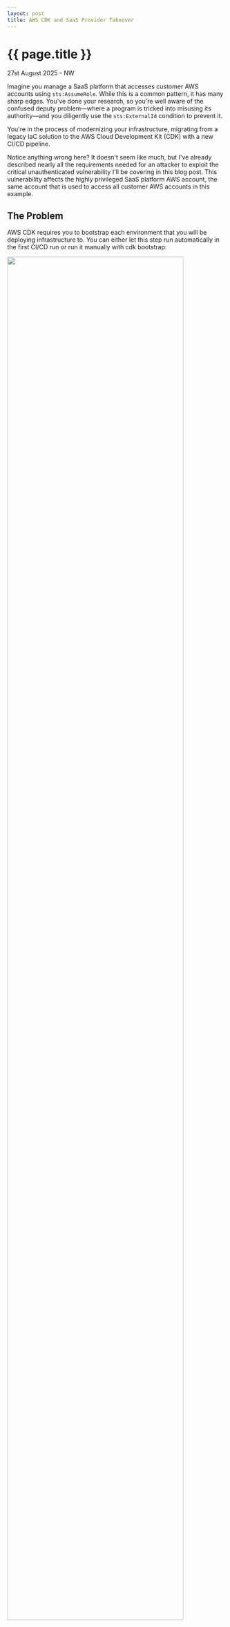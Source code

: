```yaml
---
layout: post
title: AWS CDK and SaaS Provider Takeover
---
```


{{ page.title }}
================

<p class="meta">27st August 2025 - NW</p>

Imagine you manage a SaaS platform that accesses customer AWS accounts using `sts:AssumeRole`. While this is a common pattern, it has many sharp edges. You've done your research, so you're well aware of the confused deputy problem—where a program is tricked into misusing its authority—and you diligently use the `sts:ExternalId` condition to prevent it.

You're in the process of modernizing your infrastructure, migrating from a legacy IaC solution to the AWS Cloud Development Kit (CDK) with a new CI/CD pipeline.

Notice anything wrong here? It doesn't seem like much, but I've already described nearly all the requirements needed for an attacker to exploit the critical unauthenticated vulnerability I'll be covering in this blog post. This vulnerability affects the highly privileged SaaS platform AWS account, the same account that is used to access all customer AWS accounts in this example.

## The Problem

AWS CDK requires you to bootstrap each environment that you will be deploying infrastructure to. You can either let this step run automatically in the first CI/CD run or run it manually with cdk bootstrap:

<img src="/images/cdk-bootstrap.png" style="width: 90%;">

You can see above that this deployed a CloudFormation template, which ended up creating a set of four IAM roles with permissions varying from ReadOnly to Administrative access via CloudFormation.

<img src="/images/cdk-roles.png" style="width: 60%;">

And if you look at the trust policies for these four roles you'll notice that each one is configured to trust the current account's root principal:

<img src="/images/cdk-role-trust-policy.png" style="width: 70%;">

For most accounts, this is a reasonable default, since typically only trusted users will have the required `sts:AssumeRole` permission in their identity policy.

However, as a SaaS provider that is using `sts:AssumeRole` to access customers' accounts, the threat model gets flipped upside down because we have an IAM role with full `sts:AssumeRole` access that we allow unauthenticated users partial control over. How this works for most SaaS providers is that during onboarding, the user can provide arbitrary role ARNs that the SaaS application attempts to assume. If the AWS API call is successful, as far as the application is concerned, the user owns the target AWS account. Authentication is effectively controlled by the target role, and whether the session's external ID, which is not user-controllable, matches the external ID in the trust policy.

So, reviewing the current state of the account:

* Our partially untrusted application role has full `sts:AssumeRole` permissions in the identity policy.
* The CDK roles, created during the bootstrap process, trust the current account's root principal, allowing access from any principal with appropriate `sts:AssumeRole` permissions (i.e., our untrusted role).
* These CDK roles do not implement `sts:ExternalID` protections since they aren't useful for the intended use case of these IAM Roles.

This means the attacker can onboard the SaaS provider's own AWS account using a trial SaaS account created by the attacker simply by specifying any of the CDK role's ARNs during the SaaS onboarding process. Once onboarded this way by the attacker, the SaaS application has its own AWS account associated with the attacker's SaaS trial account. The attacker now has full access to the SaaS provider's AWS account, limited by the capabilities of the SaaS platform and the permissions configured on these CDK roles.

### Is AWS CDK a Requirement Here?

No, I used AWS CDK as an example because it was the most common IAM Role type I found in my testing that led to the SaaS platform being vulnerable to this attack. More specifically, this attack is possible when any IAM role in the SaaS provider's AWS account is configured to trust the root principal of the same account, and does not explicitly implement `sts:ExternalID` protections.

This is a very common configuration; you'll likely see it when you need to create an IAM Role for more than one person. It is also created when you use any of the following tools:

* [AWS CDK](https://github.com/aws/aws-cdk)
* [AWS Landing Zone Accelerator](https://github.com/awslabs/landing-zone-accelerator-on-aws)
  * I believe this deploys CDK to all accounts in an org.
* [Copilot CLI](https://github.com/aws/copilot-cli)
* [Amplify V1](https://github.com/aws-amplify/amplify-cli)
* [Amplify V2](https://github.com/aws-amplify/amplify-backend)

The full list of tools is fairly long, and to make it worse, they do not include any warning that this kind of role is being created. If anyone has ever run CDK bootstrap in the SaaS provider account, then this attack is possible.

## The Attack Chain: From Onboarding to Takeover

The attack unfolds in four simple steps, requiring no prior authentication to the SaaS provider's AWS account.

**Step 1: Discovery**

The attack begins with finding a vulnerable IAM Role ARN within the SaaS provider's AWS account. Attackers don't need credentials for this; the SaaS provider's AWS Account ID is often provided in the account onboarding documentation, after which, you can use [awseye.com](https://awseye.com) or [unauthenticated role scanning](https://blog.ryanjarv.sh/2025/01/07/unauthenticated-role-scanning.html) to discover potential IAM Role ARNs that can be targeted.

The CDK bootstrap Roles are prime targets due to the widespread use of AWS CDK and because they follow a predictable naming pattern (e.g., `cdk-hnb659fds-lookup-role-{account-id}-{region}`), however, there is a number of tools that create similar predictable role names. The key is to find roles that are typically deployed with the trust policies set to trust the current account's root principal, which is what allows this attack to work.

**Step 2: Onboarding**

The attacker signs up for a standard free-tier account on the target SaaS platform.

**Step 3: Exploitation**

During the "connect your AWS account" flow, the SaaS platform asks for the ARN of a role in the customer's account. Instead of providing a role from their own account, the attacker inputs the ARN of the CDK lookup-role they discovered in the SaaS provider's own account. Any other role found in Step 1 can also be tested here.

**Step 4: Access**

The platform's internal proxy role successfully assumes the provided CDK role. The SaaS platform now treats its own AWS account as if it were a customer, exposing its infrastructure data to the attacker through the platform's dashboard.

**Root Cause Analysis**

This vulnerability isn't caused by a single misconfiguration, but by the dangerous interaction of two otherwise valid IAM policies. It's a classic case of a "context collapse," where a component designed for one purpose is used in a way its creators never intended.

**The CDK Bootstrap Role**

This role is created by cdk bootstrap with a trust policy that allows any principal within the same account to assume it. This is a common and secure configuration for its intended purpose—enabling CI/CD and other internal administrative tasks. Since this role is meant for internal use, its trust policy does not include an `sts:ExternalId` condition. It doesn't need one.

```json
{
  "Version": "2012-10-17",
  "Statement": [
    {
      "Effect": "Allow",
      "Principal": {
        "AWS": "arn:aws:iam::SAAS_ACCOUNT_ID:root"
      },
      "Action": "sts:AssumeRole"
    }
  ]
}
```

**The SaaS Proxy Role**

This is the role the SaaS platform uses to access all its customers' accounts. Its identity policy typically grants a broad `sts:AssumeRole` permission on Resource: "*". It relies on the customer to correctly configure their role's trust policy (with the SaaS account as Principal and a unique External ID) to be secure.

```json
{
  "Version": "2012-10-17",
  "Statement": [
    {
      "Effect": "Allow",
      "Action": "sts:AssumeRole",
      "Resource": "*"
    }
  ]
}
```

**The Flaw: Context Collapse**

The vulnerability is not that `sts:ExternalId` is bypassed, but that it was never expected to be there. The attack works because the SaaS platform's proxy role—designed for external, cross-account access—is tricked into assuming an internal, administrative role. Because the CDK role's trust policy allows any same-account principal to assume it without an ExternalId, the `sts:AssumeRole` call succeeds, giving the attacker indirect access to the SaaS provider's account.


## Mitigation Strategies for SaaS Providers

Fortunately, fixing this vulnerability is straightforward. Here are the options, from most to least effective.

**Primary Fix: The Explicit Deny Policy (Recommended)**

The most effective solution is to add a Deny statement to the SaaS proxy role's identity policy. This explicitly forbids it from assuming roles within its own AWS account, preventing this and similar vulnerabilities entirely. The aws:ResourceAccount and aws:PrincipalAccount condition keys are AWS global conditions that compare the account ID of the resource being accessed with the account ID of the principal making the request, ensuring the policy only applies when the role is trying to assume another role in the same account.

```json
{
    "Version": "2012-10-17",
    "Statement": [
        {
            "Sid": "DenyIntraAccountRoleAssumption",
            "Effect": "Deny",
            "Action": "sts:AssumeRole",
            "Resource": "*",
            "Condition": {
                "StringEquals": {
                    "aws:ResourceAccount": "${aws:PrincipalAccount}"
                }
            }
        }
    ]
}
```

This is also the same fix for the attack I covered previously in [Implicit SAR – Attacking the Confused Deputy](https://blog.ryanjarv.sh/sar/sar-6-confused-deputy.html) a while ago. I'd recommend also taking a look at that if you haven't already, as it can still affect SaaS providers that haven't taken any action.

**Secondary Mitigation: External ID Enforcement**

After publishing this, [Aidan Steele](https://x.com/__steele) reminded me that another mitigation applies here: if you ensure all customer roles have a `sts:External` condition present, then attempting to register the CDK bootstrap role won't work as it does not enforce any specific `sts:ExternalId`.

The process for enforcing customer use of the `sts:ExternalId` conditional is the following:

1. Try to assume the role without providing an external ID. This should fail.
    * If step #1 doesn't get an AccessDenied, alert the user and refuse to complete the onboarding.
2. Try to assume the role with the correct external ID. This should pass.
    * If step #2 fails, alert the user and provide additional information on how to proceed with onboarding.

If this process is followed, an attacker attempting to onboard the CDK bootstrap roles should never make it to step 2, resulting in the attack failing.

**Alternative: Bootstrap Null Condition**

This alternative was suggested by AWS, and is the mitigation that is present in the AWS CDK CLI 2.1026.0 ([PR](https://github.com/aws/aws-cdk-cli/pull/811/files)). It's not clear to me if this mitigation is applied automatically or not, so for the moment I'd recommend checking this manually.

By adding a Null condition with `sts:ExternalId` set to `true` to all the bootstrap roles that trust the root principal (there should be four), inbound assume role requests that have an external ID present will be denied access.

```json
{
	"Version": "2008-10-17",
	"Statement": [
		{
			"Effect": "Allow",
			"Principal": {
				"AWS": "arn:aws:iam::123456789012:root"
			},
			"Action": "sts:AssumeRole",
			"Condition": {
				"Null": {
					"sts:ExternalId": "true"
				}
			}
		},
		{
			"Effect": "Allow",
			"Principal": {
				"AWS": "arn:aws:iam::123456789012:root"
			},
			"Action": "sts:TagSession"
		}
	]
}
```

However, if you allow users full control over the ExternalID you may not want to avoid relying on this prevention. If you do, and cannot fix it right now, I'd recommend verifying this mitigation works as expected and that an attacker cannot coerce the backend into not sending a `sts:externalId` value (note that sending an empty string isn't enough due to server-side parameter validation). This is a separate topic, but I'd highly recommend avoiding giving anyone full control of the ExternalID in any situation; your customers can't protect themselves if you do.

## Guidance for AWS CDK Users

Even if you don't run a SaaS platform, you should be deliberate about the roles cdk bootstrap creates. You can lock down the bootstrap roles from the start by using the --trust flag to specify which principals are allowed to assume them.

> cdk bootstrap --trust <specific_role_arn_or_account_id>

## Have You Found This Vulnerability in The Wild?

Yes, I've found and reported this specific vulnerability to several SaaS platforms.

## A Note for Security Researchers: How to Test Responsibly

If you are a bug bounty hunter or security researcher testing for this vulnerability, you must confirm its existence without accessing any data from the target account. The goal is to prove that the role is assumable, then stop and report immediately.

A key part of this is establishing a baseline for what "success" and "failure" look like in the target SaaS application's UI.

* **Establish a "Success" Baseline:** 
    * To see what a successful connection looks like without using a real, sensitive role, you can use a harmless test role. I built a simple tool for this exact purpose: [Assume Role ID](https://github.com/RyanJarv/assume-role-id/tree/main). It provides a publicly assumable role that you can use to see the application's behavior upon a successful `sts:AssumeRole` call.

* **Establish a "Failure" Baseline:** 
    * Next, find out what an unsuccessful connection looks like. Simply attempt to connect the SaaS platform to a non-existent role ARN, such as arn:aws:iam::123456789012:role/ThisRoleDoesNotExist.

* **Test the Target Role:** 
    * Now that you have both baselines, you can test the suspected vulnerable role.

If the application's response matches your failure baseline, the account is likely not vulnerable to that specific role.

If the application's response matches your success baseline, you have likely confirmed the vulnerability.

At this point, you must stop. Do not proceed to view or interact with any data. Take a screenshot, document your findings, and report them immediately. The source code for the Assume Role ID tool is [available on GitHub](https://github.com/RyanJarv/assume-role-id/tree/main).

## Conclusion: A Lesson in Defense-in-Depth

This vulnerability serves as a powerful reminder that security configurations that are perfectly safe in one context can become critical risks in another. A standard CDK bootstrap role, harmless on its own, became the key to a potential account takeover when placed in the environment of a multi-tenant SaaS platform.

The core lesson is that SaaS providers must be vigilant not only about securing customer access but also about protecting their own infrastructure from being accessed through their own platform. The principle of least privilege applies everywhere.


## AWS's Response and Last Words

I sent this blog post over to AWS Security before publishing it, and they responded with the following:

```aws
AWS can confirm that AWS Cloud Development Kit (AWS CDK) bootstrap roles are functioning as designed for their intended use case of internal account operations. The issue described in this blog is not an issue with CDK itself, but with SaaS applications that are configured with overly broad cross-account role assumption policies. Applications that perform cross-tenant authentication must configure their IAM policies to prevent unintended roles, such as those in the same account, from being accidentally assumed.

To better accommodate this use case, in AWS CDK CLI 2.1026.0 the default bootstrap template has been updated with a stricter assume role policy to prevent calls that are intended to access Roles in other accounts, as indicated by the ExternalId parameter, from assuming Roles in the same account. This update prevents this issue with no additional design work required by SaaS vendors.
```

I also want to add that I agree with their stance here. This post was written considering how this situation can come as a surprise from the user's perspective. However, security is often surprising, so this change is a step in the right direction. It seems they got the update out pretty quickly, too. I was surprised to see this policy already in my account. I just bootstrapped yesterday.

Lastly, I want to thank @z0dd from the critical-thinking discord channel for taking the time to review this post.
